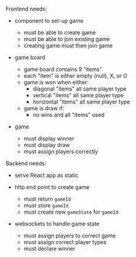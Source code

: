 
Frontend needs:

- component to set-up game
    - must be able to create game
    - must be able to join existing game
    - creating game must then join game

- game board
    - game board contains 9 "items"
    - each "item" is either empty (null), X, or O
    - game is won when either:
        - diagonal "items" all same player type
        - vertical "items" all same player type
        - horizontal "items" all same player type
    - game is draw if:
        - no wins and all "items" used
- game
    - must display winner
    - must display draw
    - must assign players correctly


Backend needs:

- serve React app as static

- http end point to create game
    - must return `gameId`
    - must store `gameId`
    - must create new `gameState` for `gameId`

- websockets to handle game state
    - must assign players to correct game
    - must assign correct player types
    - must declare winner